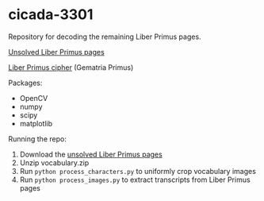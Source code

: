 # cicada-3301
Repository for decoding the remaining Liber Primus pages.

[Unsolved Liber Primus pages](https://www.dropbox.com/sh/lkta4q921vliyuw/AADmZ1YUHXWSjSizlMGZHXVMa?dl=0)

[Liber Primus cipher](https://vignette.wikia.nocookie.net/the-cicada-puzzles/images/9/95/Gematria_primus.jpg/revision/latest?cb=20140109214308) (Gematria Primus)

Packages:
* OpenCV
* numpy
* scipy
* matplotlib

Running the repo:
1. Download the [unsolved Liber Primus pages](https://www.dropbox.com/sh/lkta4q921vliyuw/AADmZ1YUHXWSjSizlMGZHXVMa?dl=0)
2. Unzip vocabulary.zip
3. Run `python process_characters.py` to uniformly crop vocabulary images
4. Run `python process_images.py` to extract transcripts from Liber Primus pages

